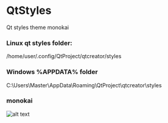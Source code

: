 # QtStyles
Qt styles theme monokai

### Linux qt styles folder:
/home/user/.config/QtProject/qtcreator/styles
### Windows %APPDATA% folder
C:\Users\Master\AppData\Roaming\QtProject\qtcreator\styles

### monokai
![alt text](https://github.com/breakermind/QtStyles/blob/master/Qt-monokai.png)
